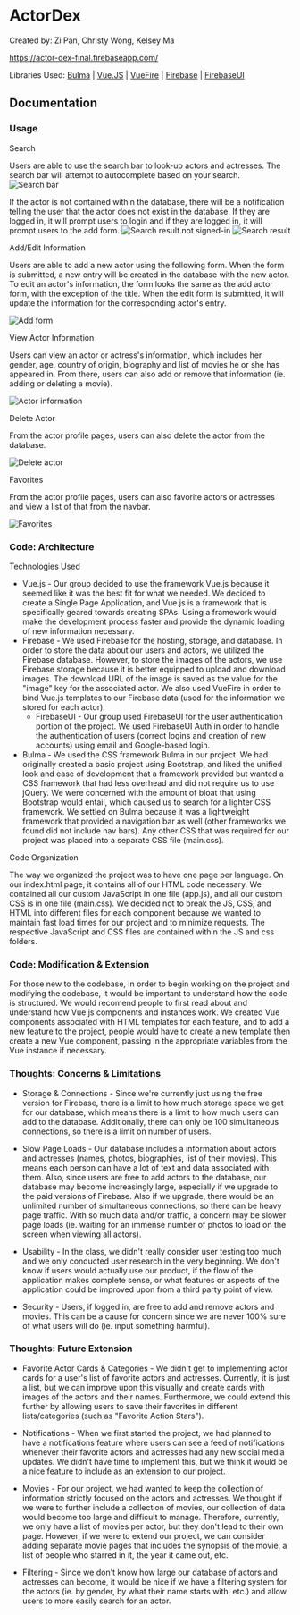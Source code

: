 # ActorDex

Created by: Zi Pan, Christy Wong, Kelsey Ma

https://actor-dex-final.firebaseapp.com/

Libraries Used:
[Bulma](http://bulma.io/) | [Vue.JS](https://vuejs.org/) | [VueFire](https://github.com/vuejs/vuefire)
| [Firebase](https://firebase.google.com/) | [FirebaseUI](https://github.com/firebase/firebaseui-web)

## Documentation

### Usage

Search

Users are able to use the search bar to look-up actors and actresses. The search bar will attempt to autocomplete based on your search.
![Search bar](public/imgs/search.png)

If the actor is not contained within the database, there will be a notification telling the user that the actor does not exist in the database. If they are logged in, it will prompt users to login and if they are logged in, it will prompt users to the add form.
![Search result not signed-in](public/imgs/searchresultnot.png)
![Search result](public/imgs/searchresult.png)

Add/Edit Information

Users are able to add a new actor using the following form. When the form is submitted, a new entry will be created in the database with the new actor. To edit an actor's information, the form looks the same as the add actor form, with the exception of the title. When the edit form is submitted, it will update the information for the corresponding actor's entry.

![Add form](public/imgs/addform.png)

View Actor Information

Users can view an actor or actress's information, which includes her gender, age, country of origin, biography and list of movies he or she has appeared in. From there, users can also add or remove that information (ie. adding or deleting a movie).

![Actor information](/public/imgs/actor-info.png)

Delete Actor

From the actor profile pages, users can also delete the actor from the database.

![Delete actor](/public/imgs/delete.png)

Favorites

From the actor profile pages, users can also favorite actors or actresses and view a list of that from the navbar.

![Favorites](/public/imgs/favorites.png)

### Code: Architecture

Technologies Used
  * Vue.js - Our group decided to use the framework Vue.js because it seemed like it was the best fit for what we needed. We decided to create a Single Page Application, and Vue.js is a framework that is specifically geared towards creating SPAs. Using a framework would make the development process faster and provide the dynamic loading of new information necessary.
  * Firebase - We used Firebase for the hosting, storage, and database. In order to store the data about our users and actors, we utilized the Firebase database. However, to store the images of the actors, we use Firebase storage because it is better equipped to upload and download images. The download URL of the image is saved as the value for the "image" key for the associated actor. We also used VueFire in order to bind Vue.js templates to our Firebase data (used for the information we stored for each actor).
    * FirebaseUI - Our group used FirebaseUI for the user authentication portion of the project. We used FirebaseUI Auth in order to handle the authentication of users (correct logins and creation of new accounts) using email and Google-based login.
  * Bulma - We used the CSS framework Bulma in our project. We had originally created a basic project using Bootstrap, and liked the unified look and ease of development that a framework provided but wanted a CSS framework that had less overhead and did not require us to use jQuery. We were concerned with the amount of bloat that using Bootstrap would entail, which caused us to search for a lighter CSS framework. We settled on Bulma because it was a lightweight framework that provided a navigation bar as well (other frameworks we found did not include nav bars). Any other CSS that was required for our project was placed into a separate CSS file (main.css).

Code Organization

The way we organized the project was to have one page per language. On our index.html page, it contains all of our HTML code necessary. We contained all our custom JavaScript in one file (app.js), and all our custom CSS is in one file (main.css). We decided not to break the JS, CSS, and HTML into different files for each component because we wanted to maintain fast load times for our project and to minimize requests. The respective JavaScript and CSS files are contained within the JS and css folders.

### Code: Modification & Extension

For those new to the codebase, in order to begin working on the project and modifying the codebase, it would be important to understand how the code is structured. We would recomend people to first read about and understand how Vue.js components and instances work. We created Vue components associated with HTML templates for each feature, and to add a new feature to the project, people would have to create a new template then create a new Vue component, passing in the appropriate variables from the Vue instance if necessary.

### Thoughts: Concerns & Limitations

* Storage & Connections - Since we're currently just using the free version for Firebase, there is a limit to how much storage space we get for our database, which means there is a limit to how much users can add to the database. Additionally, there can only be 100 simultaneous connections, so there is a limit on number of users.

* Slow Page Loads - Our database includes a information about actors and actresses (names, photos, biographies, list of their movies). This means each person can have a lot of text and data associated with them. Also, since users are free to add actors to the database, our database may become increasingly large, especially if we upgrade to the paid versions of Firebase. Also if we upgrade, there would be an unlimited number of simultaneous connections, so there can be heavy page traffic. With so much data and/or traffic, a concern may be slower page loads (ie. waiting for an immense number of photos to load on the screen when viewing all actors).

* Usability - In the class, we didn't really consider user testing too much and we only conducted user research in the very beginning. We don't know if users would actually use our product, if the flow of the application makes complete sense, or what features or aspects of the application could be improved upon from a third party point of view.

* Security - Users, if logged in, are free to add and remove actors and movies. This can be a cause for concern since we are never 100% sure of what users will do (ie. input something harmful).

### Thoughts: Future Extension

* Favorite Actor Cards & Categories - We didn't get to implementing actor cards for a user's list of favorite actors and actresses. Currently, it is just a list, but we can improve upon this visually and create cards with images of the actors and their names. Furthermore, we could extend this further by allowing users to save their favorites in different lists/categories (such as "Favorite Action Stars").

* Notifications - When we first started the project, we had planned to have a notifications feature where users can see a feed of notifications whenever their favorite actors and actresses had any new social media updates. We didn't have time to implement this, but we think it would be a nice feature to include as an extension to our project.

* Movies - For our project, we had wanted to keep the collection of information strictly focused on the actors and actresses. We thought if we were to further include a collection of movies, our collection of data would become too large and difficult to manage. Therefore, currently, we only have a list of movies per actor, but they don't lead to their own page. However, if we were to extend our project, we can consider adding separate movie pages that includes the synopsis of the movie, a list of people who starred in it, the year it came out, etc.

* Filtering - Since we don't know how large our database of actors and actresses can become, it would be nice if we have a filtering system for the actors (ie. by gender, by what their name starts with, etc.) and allow users to more easily search for an actor.
